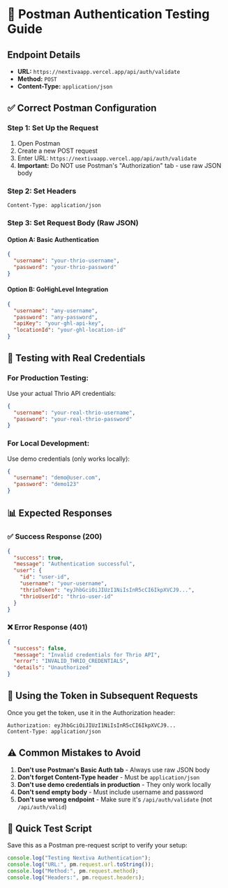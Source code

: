 # 🧪 Postman Authentication Testing Guide

## Endpoint Details
- **URL:** `https://nextivaapp.vercel.app/api/auth/validate`
- **Method:** `POST`
- **Content-Type:** `application/json`

## ✅ Correct Postman Configuration

### Step 1: Set Up the Request
1. Open Postman
2. Create a new POST request
3. Enter URL: `https://nextivaapp.vercel.app/api/auth/validate`
4. **Important:** Do NOT use Postman's "Authorization" tab - use raw JSON body

### Step 2: Set Headers
```
Content-Type: application/json
```

### Step 3: Set Request Body (Raw JSON)

#### Option A: Basic Authentication
```json
{
  "username": "your-thrio-username",
  "password": "your-thrio-password"
}
```

#### Option B: GoHighLevel Integration
```json
{
  "username": "any-username",
  "password": "any-password",
  "apiKey": "your-ghl-api-key",
  "locationId": "your-ghl-location-id"
}
```

## 🎯 Testing with Real Credentials

### For Production Testing:
Use your actual Thrio API credentials:
```json
{
  "username": "your-real-thrio-username",
  "password": "your-real-thrio-password"
}
```

### For Local Development:
Use demo credentials (only works locally):
```json
{
  "username": "demo@user.com",
  "password": "demo123"
}
```

## 📊 Expected Responses

### ✅ Success Response (200)
```json
{
  "success": true,
  "message": "Authentication successful",
  "user": {
    "id": "user-id",
    "username": "your-username",
    "thrioToken": "eyJhbGciOiJIUzI1NiIsInR5cCI6IkpXVCJ9...",
    "thrioUserId": "thrio-user-id"
  }
}
```

### ❌ Error Response (401)
```json
{
  "success": false,
  "message": "Invalid credentials for Thrio API",
  "error": "INVALID_THRIO_CREDENTIALS",
  "details": "Unauthorized"
}
```

## 🔑 Using the Token in Subsequent Requests

Once you get the token, use it in the Authorization header:
```
Authorization: eyJhbGciOiJIUzI1NiIsInR5cCI6IkpXVCJ9...
Content-Type: application/json
```

## ⚠️ Common Mistakes to Avoid

1. **Don't use Postman's Basic Auth tab** - Always use raw JSON body
2. **Don't forget Content-Type header** - Must be `application/json`
3. **Don't use demo credentials in production** - They only work locally
4. **Don't send empty body** - Must include username and password
5. **Don't use wrong endpoint** - Make sure it's `/api/auth/validate` (not `/api/auth/valid`)

## 🧪 Quick Test Script

Save this as a Postman pre-request script to verify your setup:
```javascript
console.log("Testing Nextiva Authentication");
console.log("URL:", pm.request.url.toString());
console.log("Method:", pm.request.method);
console.log("Headers:", pm.request.headers);
```